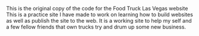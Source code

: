 This is the original copy of the code for the Food Truck Las Vegas website
This is a practice site I have made to work on learning how to build websites as well as
publish the site to the web.  It is a working site to help my self and a few fellow friends that own trucks
try and drum up some new business.
